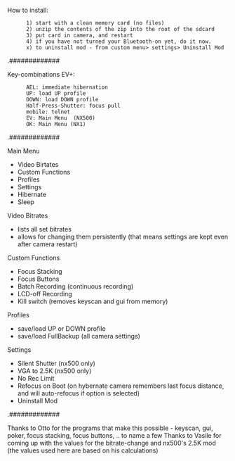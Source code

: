How to install:

		  1) start with a clean memory card (no files)
		  2) unzip the contents of the zip into the root of the sdcard
		  3) put card in camera, and restart
		  4) if you have not turned your Bluetooth-on yet, do it now.
		  x) to uninstall mod - from custom menu> settings> Uninstall Mod



.#############

Key-combinations EV+:

		  AEL: immediate hibernation
		  UP: load UP profile
		  DOWN: load DOWN profile
		  Half-Press-Shutter: focus pull
		  mobile: telnet
		  EV: Main Menu  (NX500)
		  OK: Main Menu (NX1)

.#############

Main Menu
- Video Birtates
- Custom Functions
- Profiles
- Settings
- Hibernate
- Sleep

Video Bitrates
 - lists all set bitrates
 - allows for changing them persistently (that means settings are kept even after camera restart)

Custom Functions
- Focus Stacking
- Focus Buttons
- Batch Recording (continuous recording)
- LCD-off Recording
- Kill switch (removes keyscan and gui from memory)

Profiles
- save/load UP or DOWN profile
- save/load FullBackup (all camera settings)

Settings
- Silent Shutter (nx500 only)
- VGA to 2.5K (nx500 only)
- No Rec Limit
- Refocus on Boot (on hybernate camera remembers last focus distance, and will auto-refocus if option is selected)
- Uninstall Mod

.#############

Thanks to Otto for the programs that make this possible - keyscan, gui, poker, focus stacking, focus buttons, .. to name a few
Thanks to Vasile for coming up with the values for the bitrate-change and nx500's 2.5K mod 
(the values used here are based on his calculations)
